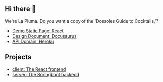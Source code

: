 ## Hi there 👋

We're La Pluma. Do you want a copy of the 'Dossoles Guide to Cocktails,'?

- [Demo Static Page: React](https://bytetype.github.io/alchemists)
- [Design Document: Docusaurus](https://bytetype.github.io/document)
- [API Domain: Heroku](https://bytetype-cea685bb8e38.herokuapp.com)

<!--

**Here are some ideas to get you started:**

🙋‍♀️ A short introduction - what is your organization all about?
🌈 Contribution guidelines - how can the community get involved?
👩‍💻 Useful resources - where can the community find your docs? Is there anything else the community should know?
🍿 Fun facts - what does your team eat for breakfast?
🧙 Remember, you can do mighty things with the power of [Markdown](https://docs.github.com/github/writing-on-github/getting-started-with-writing-and-formatting-on-github/basic-writing-and-formatting-syntax)
-->

## Projects
- [client: The React frontend](https://github.com/ByteType/alchemists)
- [server: The Springboot backend](https://github.com/ByteType/amanises)
